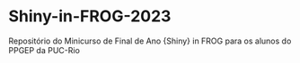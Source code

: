# Shiny-in-FROG-2023
Repositório do Minicurso de Final de Ano {Shiny} in FROG para os alunos do PPGEP da PUC-Rio

